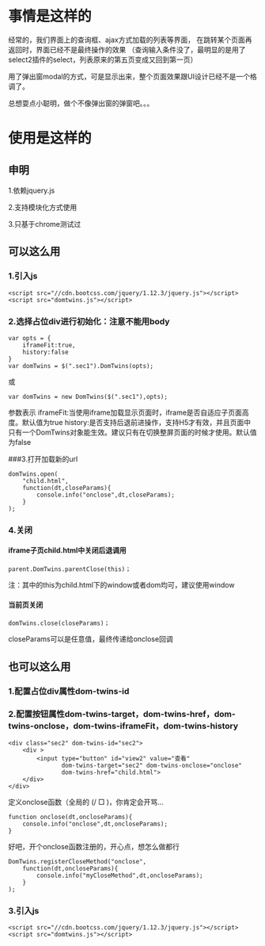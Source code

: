 # 事情是这样的 

经常的，我们界面上的查询框、ajax方式加载的列表等界面，
在跳转某个页面再返回时，界面已经不是最终操作的效果
（查询输入条件没了，最明显的是用了select2插件的select，列表原来的第五页变成又回到第一页）

用了弹出窗modal的方式，可是显示出来，整个页面效果跟UI设计已经不是一个格调了。

总想耍点小聪明，做个不像弹出窗的弹窗吧。。。

# 使用是这样的 

## 申明 

1.依赖jquery.js

2.支持模块化方式使用

3.只基于chrome测试过

## 可以这么用

### 1.引入js

	<script src="//cdn.bootcss.com/jquery/1.12.3/jquery.js"></script>
	<script src="domtwins.js"></script>

### 2.选择占位div进行初始化：注意不能用body

    var opts = {
        iframeFit:true,
        history:false
    }
	var domTwins = $(".sec1").DomTwins(opts);

或

	var domTwins = new DomTwins($(".sec1"),opts);

参数表示
iframeFit:当使用iframe加载显示页面时，iframe是否自适应子页面高度。默认值为true
history:是否支持后退前进操作，支持H5才有效，并且页面中只有一个DomTwins对象能生效。建议只有在切换整屏页面的时候才使用。默认值为false

###3.打开加载新的url 

	domTwins.open(
		"child.html",
		function(dt,closeParams){
            console.info("onclose",dt,closeParams);
     	}
	);

### 4.关闭 

#### iframe子页child.html中关闭后退调用 

	parent.DomTwins.parentClose(this)；

注：其中的this为child.html下的window或者dom均可，建议使用window

#### 当前页关闭 

	domTwins.close(closeParams)；

closeParams可以是任意值，最终传递给onclose回调

## 也可以这么用 


### 1.配置占位div属性dom-twins-id 


### 2.配置按钮属性dom-twins-target，dom-twins-href，dom-twins-onclose，dom-twins-iframeFit，dom-twins-history

	
	<div class="sec2" dom-twins-id="sec2">
        <div >
            <input type="button" id="view2" value="查看"
                   dom-twins-target="sec2" dom-twins-onclose="onclose"
                   dom-twins-href="child.html">
        </div>
    </div>

定义onclose函数（全局的 (/ □ \)，你肯定会开骂...

    function onclose(dt,oncloseParams){
        console.info("onclose",dt,oncloseParams);
    }

好吧，开个onclose函数注册的，开心点，想怎么做都行

    DomTwins.registerCloseMethod("onclose",
        function(dt,oncloseParams){
            console.info("myCloseMethod",dt,oncloseParams);
        }
    );

### 3.引入js ### 

	<script src="//cdn.bootcss.com/jquery/1.12.3/jquery.js"></script>
	<script src="domtwins.js"></script>